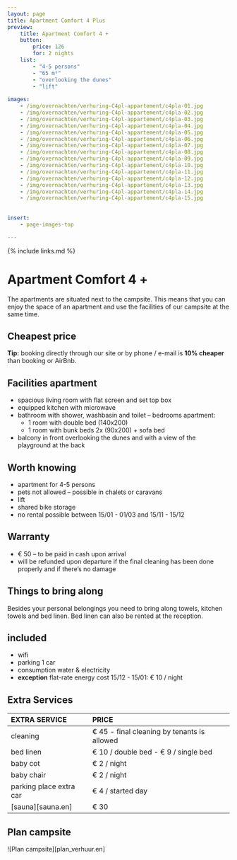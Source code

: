 ```yaml
---
layout: page
title: Apartment Comfort 4 Plus
preview: 
    title: Apartment Comfort 4 +
    button:
        price: 126
        for: 2 nights
    list:
        - "4-5 persons"
        - "65 m²"
        - "overlooking the dunes"
        - "lift"
       
images:
    - /img/overnachten/verhuring-C4pl-appartement/c4pla-01.jpg
    - /img/overnachten/verhuring-C4pl-appartement/c4pla-02.jpg
    - /img/overnachten/verhuring-C4pl-appartement/c4pla-03.jpg
    - /img/overnachten/verhuring-C4pl-appartement/c4pla-04.jpg
    - /img/overnachten/verhuring-C4pl-appartement/c4pla-05.jpg
    - /img/overnachten/verhuring-C4pl-appartement/c4pla-06.jpg
    - /img/overnachten/verhuring-C4pl-appartement/c4pla-07.jpg
    - /img/overnachten/verhuring-C4pl-appartement/c4pla-08.jpg
    - /img/overnachten/verhuring-C4pl-appartement/c4pla-09.jpg
    - /img/overnachten/verhuring-C4pl-appartement/c4pla-10.jpg
    - /img/overnachten/verhuring-C4pl-appartement/c4pla-11.jpg
    - /img/overnachten/verhuring-C4pl-appartement/c4pla-12.jpg
    - /img/overnachten/verhuring-C4pl-appartement/c4pla-13.jpg
    - /img/overnachten/verhuring-C4pl-appartement/c4pla-14.jpg
    - /img/overnachten/verhuring-C4pl-appartement/c4pla-15.jpg
    
    
insert:
    - page-images-top

---
```


{% include links.md %}

# Apartment Comfort 4 + 

The apartments are situated next to the campsite. This means that you can enjoy the space of an apartment and use the facilities of our campsite at the same time.

## Cheapest price
**Tip:** booking directly through our site or by phone / e-mail is **10% cheaper** than booking or AirBnb.


## Facilities apartment

- spacious living room with flat screen and set top box
- equipped kitchen with microwave
- bathroom with shower, washbasin and toilet 
– bedrooms apartment:
    - 1 room with double bed (140x200)
    - 1 room with bunk beds 2x (90x200) + sofa bed
- balcony in front overlooking the dunes and with a view of the playground at the back
    
## Worth knowing

- apartment for 4-5 persons
- pets not allowed – possible in chalets or caravans
- lift 
- shared bike storage
- no rental possible between 15/01 - 01/03 and 15/11 - 15/12

## Warranty

- € 50 – to be paid in cash upon arrival
- will be refunded upon departure if the final cleaning has been done properly and if there’s no damage 

## Things to bring along
Besides your personal belongings you need to bring along towels, kitchen towels and bed linen.
Bed linen can also be rented at the reception.

## included
- wifi
- parking 1 car
- consumption water & electricity
- **exception** flat-rate energy cost 15/12 - 15/01: € 10 / night

## Extra Services

EXTRA SERVICE               | PRICE
:-------------------|:-----------|
cleaning          | € 45 - final cleaning by tenants is allowed
bed linen        | € 10 / double bed - € 9 / single bed
baby cot          | € 2 / night
baby chair         | € 2 / night
parking place extra car  | € 4 / started day
[sauna][sauna.en]   | € 30


## Plan campsite

![Plan campsite][plan_verhuur.en]
